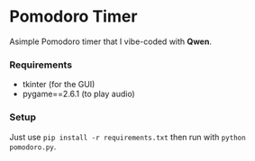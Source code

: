 # Pomodoro Timer
Asimple Pomodoro timer that I vibe-coded with **Qwen**.

### Requirements
- tkinter (for the GUI)
- pygame==2.6.1 (to play audio)

### Setup
Just use `pip install -r requirements.txt` then run with `python pomodoro.py`.
